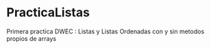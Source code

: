 # PracticaListas
Primera practica DWEC : Listas y Listas Ordenadas con y sin metodos propios de arrays
